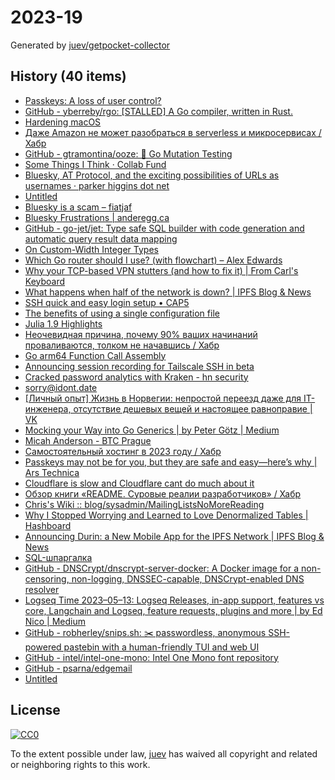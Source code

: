 # 2023-19

Generated by [juev/getpocket-collector](https://github.com/juev/getpocket-collector)

## History (40 items)

- [Passkeys: A loss of user control?](https://lapcatsoftware.com/articles/2023/5/1.html)
- [GitHub - yberreby/rgo: [STALLED] A Go compiler, written in Rust.](https://github.com/yberreby/rgo)
- [Hardening macOS](https://www.bejarano.io/hardening-macos/)
- [Даже Amazon не может разобраться в serverless и микросервисах / Хабр](https://habr.com/ru/articles/733786/)
- [GitHub - gtramontina/ooze: 🧬 Go Mutation Testing](https://github.com/gtramontina/ooze)
- [Some Things I Think · Collab Fund](https://collabfund.com/blog/thoughts/)
- [Bluesky, AT Protocol, and the exciting possibilities of URLs as usernames · parker higgins dot net](https://parkerhiggins.net/2023/05/bluesky-atproto-url-usernames/)
- [Untitled](https://www.buymeacoffee.com/sylumer/april-2023-1758392)
- [Bluesky is a scam – fiatjaf](https://fiatjaf.com/ab1127fb.html)
- [Bluesky Frustrations | anderegg.ca](https://anderegg.ca/2023/05/09/bluesky-frustrations)
- [GitHub - go-jet/jet: Type safe SQL builder with code generation and automatic query result data mapping](https://github.com/go-jet/jet)
- [On Custom-Width Integer Types](https://alic.dev/blog/custom-bitwidth)
- [Which Go router should I use? (with flowchart) – Alex Edwards](https://www.alexedwards.net/blog/which-go-router-should-i-use)
- [Why your TCP-based VPN stutters (and how to fix it) | From Carl's Keyboard](https://blog.carldong.me/2023/05/03/why-do-vpns.html)
- [What happens when half of the network is down? | IPFS Blog & News](https://blog.ipfs.tech/2023-ipfs-unresponsive-nodes/)
- [SSH quick and easy login setup • CAP5](https://cap5.nl/ssh-quick-and-easy-login-setup/)
- [The benefits of using a single configuration file](https://arslan.io/2023/05/10/the-benefits-of-using-a-single-init-lua-vimrc-file/)
- [Julia 1.9 Highlights](https://julialang.org/blog/2023/04/julia-1.9-highlights/)
- [Неочевидная причина, почему 90% ваших начинаний проваливаются, толком не начавшись / Хабр](https://habr.com/ru/articles/733792/)
- [Go arm64 Function Call Assembly](https://blog.felixge.de/go-arm64-function-call-assembly/)
- [Announcing session recording for Tailscale SSH in beta](https://tailscale.com/blog/session-recording-beta)
- [Cracked password analytics with Kraken - hn security](https://security.humanativaspa.it/cracked-password-analytics-with-kraken/)
- [sorry@idont.date](https://sorry.idont.date)
- [[Личный опыт] Жизнь в Норвегии: непростой переезд даже для IT-инженера, отсутствие дешевых вещей и настоящее равноправие | VK](https://m.vk.com/@habr-lichnyi-opyt-zhizn-v-norvegii-neprostoi-pereezd-dazhe-dlya-i)
- [Mocking your Way into Go Generics | by Peter Götz | Medium](https://medium.com/@peter.gtz/mocking-your-way-into-go-generics-fdf8c2a41a18)
- [Micah Anderson - BTC Prague](https://www.btcprague.com/speakers/8408/)
- [Самостоятельный хостинг в 2023 году / Хабр](https://habr.com/ru/companies/sportmaster_lab/articles/734724/)
- [Passkeys may not be for you, but they are safe and easy—here’s why | Ars Technica](https://arstechnica.com/information-technology/2023/05/passkeys-may-not-be-for-you-but-they-are-safe-and-easy-heres-why/)
- [Cloudflare is slow and Cloudflare cant do much about it](https://hiranyey.dev/posts/cloudflare/)
- [Обзор книги «README. Суровые реалии разработчиков» / Хабр](https://habr.com/ru/companies/piter/articles/734676/)
- [Chris's Wiki :: blog/sysadmin/MailingListsNoMoreReading](https://utcc.utoronto.ca/~cks/space/blog/sysadmin/MailingListsNoMoreReading)
- [Why I Stopped Worrying and Learned to Love Denormalized Tables | Hashboard](https://hashboard.com/blog/why-i-stopped-worrying-and-learned-to-love-denormalized-tables)
- [Announcing Durin: a New Mobile App for the IPFS Network | IPFS Blog & News](https://blog.ipfs.tech/announcing-durin/)
- [SQL-шпаргалка](https://antonz.ru/sql-cheatsheet/)
- [GitHub - DNSCrypt/dnscrypt-server-docker: A Docker image for a non-censoring, non-logging, DNSSEC-capable, DNSCrypt-enabled DNS resolver](https://github.com/DNSCrypt/dnscrypt-server-docker)
- [Logseq Time 2023–05–13: Logseq Releases, in-app support, features vs core, Langchain and Logseq, feature requests, plugins and more | by Ed Nico | Medium](https://ednico.medium.com/logseq-time-2023-05-13-logseq-releases-in-app-support-features-vs-core-langchain-and-logseq-e047b5a32f2a)
- [GitHub - robherley/snips.sh: ✂️ passwordless, anonymous SSH-powered pastebin with a human-friendly TUI and web UI](https://github.com/robherley/snips.sh)
- [GitHub - intel/intel-one-mono: Intel One Mono font repository](https://github.com/intel/intel-one-mono)
- [GitHub - psarna/edgemail](https://github.com/psarna/edgemail)
- [Untitled](https://blog.chiselstrike.com/write-your-own-email-server-in-rust-36f4ff5b1956)

## License

[![CC0](https://mirrors.creativecommons.org/presskit/buttons/88x31/svg/cc-zero.svg)](https://creativecommons.org/publicdomain/zero/1.0/)

To the extent possible under law, [juev](https://github.com/juev) has waived all copyright and related or neighboring rights to this work.
